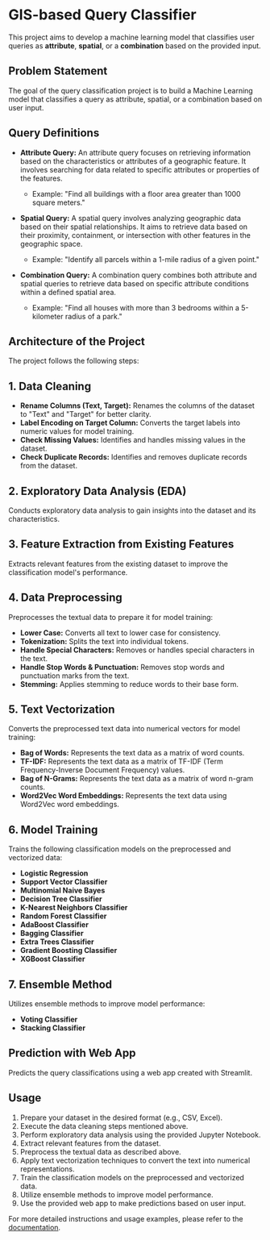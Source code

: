# GIS-based Query Classifier

This project aims to develop a machine learning model that classifies user queries as **attribute**, **spatial**, or a **combination** based on the provided input.

## Problem Statement

The goal of the query classification project is to build a Machine Learning model that classifies a query as attribute, spatial, or a combination based on user input.

## Query Definitions

- **Attribute Query:** An attribute query focuses on retrieving information based on the characteristics or attributes of a geographic feature. It involves searching for data related to specific attributes or properties of the features. 

  - Example: "Find all buildings with a floor area greater than 1000 square meters."

- **Spatial Query:** A spatial query involves analyzing geographic data based on their spatial relationships. It aims to retrieve data based on their proximity, containment, or intersection with other features in the geographic space.

  - Example: "Identify all parcels within a 1-mile radius of a given point."

- **Combination Query:** A combination query combines both attribute and spatial queries to retrieve data based on specific attribute conditions within a defined spatial area.

  - Example: "Find all houses with more than 3 bedrooms within a 5-kilometer radius of a park."

## Architecture of the Project

The project follows the following steps:

## 1. Data Cleaning

- **Rename Columns (Text, Target):** Renames the columns of the dataset to "Text" and "Target" for better clarity.
- **Label Encoding on Target Column:** Converts the target labels into numeric values for model training.
- **Check Missing Values:** Identifies and handles missing values in the dataset.
- **Check Duplicate Records:** Identifies and removes duplicate records from the dataset.

## 2. Exploratory Data Analysis (EDA)

Conducts exploratory data analysis to gain insights into the dataset and its characteristics.

## 3. Feature Extraction from Existing Features

Extracts relevant features from the existing dataset to improve the classification model's performance.

## 4. Data Preprocessing

Preprocesses the textual data to prepare it for model training:

- **Lower Case:** Converts all text to lower case for consistency.
- **Tokenization:** Splits the text into individual tokens.
- **Handle Special Characters:** Removes or handles special characters in the text.
- **Handle Stop Words & Punctuation:** Removes stop words and punctuation marks from the text.
- **Stemming:** Applies stemming to reduce words to their base form.

## 5. Text Vectorization

Converts the preprocessed text data into numerical vectors for model training:

- **Bag of Words:** Represents the text data as a matrix of word counts.
- **TF-IDF:** Represents the text data as a matrix of TF-IDF (Term Frequency-Inverse Document Frequency) values.
- **Bag of N-Grams:** Represents the text data as a matrix of word n-gram counts.
- **Word2Vec Word Embeddings:** Represents the text data using Word2Vec word embeddings.

## 6. Model Training

Trains the following classification models on the preprocessed and vectorized data:

- **Logistic Regression**
- **Support Vector Classifier**
- **Multinomial Naive Bayes**
- **Decision Tree Classifier**
- **K-Nearest Neighbors Classifier**
- **Random Forest Classifier**
- **AdaBoost Classifier**
- **Bagging Classifier**
- **Extra Trees Classifier**
- **Gradient Boosting Classifier**
- **XGBoost Classifier**

## 7. Ensemble Method

Utilizes ensemble methods to improve model performance:

- **Voting Classifier**
- **Stacking Classifier**

## Prediction with Web App

Predicts the query classifications using a web app created with Streamlit.


## Usage

1. Prepare your dataset in the desired format (e.g., CSV, Excel).
2. Execute the data cleaning steps mentioned above.
3. Perform exploratory data analysis using the provided Jupyter Notebook.
4. Extract relevant features from the dataset.
5. Preprocess the textual data as described above.
6. Apply text vectorization techniques to convert the text into numerical representations.
7. Train the classification models on the preprocessed and vectorized data.
8. Utilize ensemble methods to improve model performance.
9. Use the provided web app to make predictions based on user input.

For more detailed instructions and usage examples, please refer to the [documentation](docs/README.md).
